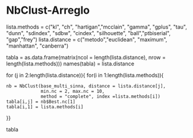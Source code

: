 # NbClust-Arreglo


lista.methods = c("kl", "ch", "hartigan","mcclain", "gamma", "gplus",
                  "tau", "dunn", "sdindex", "sdbw", "cindex", "silhouette",
                  "ball","ptbiserial", "gap","frey")
lista.distance = c("metodo","euclidean", "maximum", "manhattan", "canberra")

tabla = as.data.frame(matrix(ncol = length(lista.distance), nrow = length(lista.methods)))
names(tabla) = lista.distance

for (j in 2:length(lista.distance)){
for(i in 1:length(lista.methods)){
    
    nb = NbClust(base_multi_sinna, distance = lista.distance[j],
                 min.nc = 2, max.nc = 10, 
                 method = "complete", index =lista.methods[i])
    tabla[i,j] = nb$Best.nc[1]
    tabla[i,1] = lista.methods[i]
    
}}

tabla
